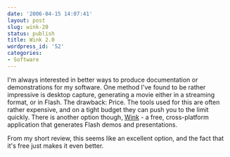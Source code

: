```yaml
---
date: '2006-04-15 14:07:41'
layout: post
slug: wink-20
status: publish
title: Wink 2.0
wordpress_id: '52'
categories:
- Software
---
```


I'm always interested in better ways to produce documentation or demonstrations for my software. One method I've found to be rather impressive is desktop capture, generating a movie either in a streaming format, or in Flash. The drawback: Price. The tools used for this are often rather expensive, and on a tight budget they can push you to the limit quickly. There is another option though, [Wink](http://www.debugmode.com/wink/)  - a free, cross-platform application that generates Flash demos and presentations.

From my short review, this seems like an excellent option, and the fact that it's free just makes it even better.
